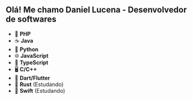 ## Olá! Me chamo Daniel Lucena - Desenvolvedor de softwares

- 🐘 **PHP**
- ☕  **Java**
- 🐍 **Python**
- 🌐 **JavaScript**
- 🌟 **TypeScript**
- 🖥️ **C/C++**
- 📱 **Dart/Flutter**
- 🦀 **Rust** (Estudando)
- 🍏 **Swift** (Estudando)
